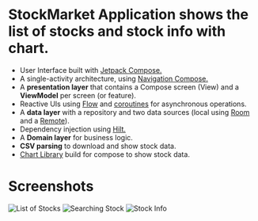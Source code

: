 # StockMarket Application shows the list of stocks and stock info with chart.
- User Interface built with [Jetpack Compose.](https://developer.android.com/jetpack/compose)
- A single-activity architecture, using [Navigation Compose.](https://developer.android.com/jetpack/compose/navigation)
- A **presentation layer** that contains a Compose screen (View) and a **ViewModel** per screen (or feature).
- Reactive UIs using [Flow](https://developer.android.com/kotlin/flow) and [coroutines](https://kotlinlang.org/docs/coroutines-overview.html) for asynchronous operations.
- A **data layer** with a repository and two data sources (local using [Room](https://developer.android.com/jetpack/androidx/releases/room?gclid=CjwKCAjwkYGVBhArEiwA4sZLuH7gOfhjBTBR4Ovqhhjg7Haet66ErgjAWjMutx9iLNRpHnaXU4jIIRoCi_YQAvD_BwE&gclsrc=aw.ds) and a [Remote](https://www.alphavantage.co/documentation/)).
- Dependency injection using [Hilt.](https://developer.android.com/training/dependency-injection/hilt-android)
- A **Domain layer** for business logic.
- **CSV parsing** to download and show stock data.
- [Chart Library](https://github.com/Madrapps/plot) build for compose to show stock data.

# Screenshots
![List of Stocks](https://user-images.githubusercontent.com/107148566/172708507-63b06eae-05b7-46a8-89e3-357a525cec42.jpg)
![Searching Stock](https://user-images.githubusercontent.com/107148566/172709164-30f32078-69f6-4963-bd39-2f2ad05988c9.jpg)
![Stock Info](https://user-images.githubusercontent.com/107148566/172709178-fd7d9c80-a929-4c33-beee-047237b9b246.jpg)
